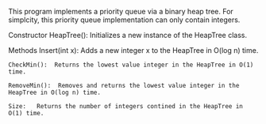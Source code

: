 This program implements a priority queue via a binary heap tree.  For simplcity, this priority queue implementation can only contain integers.

Constructor
    HeapTree():  Initializes a new instance of the HeapTree class.

Methods
    Insert(int x): Adds a new integer x to the HeapTree in O(log n) time.

    CheckMin():  Returns the lowest value integer in the HeapTree in O(1) time.
    
    RemoveMin():  Removes and returns the lowest value integer in the HeapTree in O(log n) time.

    Size:   Returns the number of integers contined in the HeapTree in O(1) time.